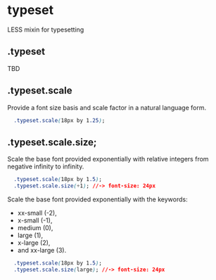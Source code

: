 # typeset

LESS mixin for typesetting

## .typeset

TBD

## .typeset.scale

Provide a font size basis and scale factor in a natural language form.

```css
  .typeset.scale(18px by 1.25);
```

## .typeset.scale.size;

Scale the base font provided exponentially with relative integers from negative infinity to infinity.

```css
  .typeset.scale(18px by 1.5);
  .typeset.scale.size(+1); //-> font-size: 24px
```

Scale the base font provided exponentially with the keywords: 
- xx-small (-2), 
- x-small (-1), 
- medium (0), 
- large (1), 
- x-large (2), 
- and xx-large (3).

```css
  .typeset.scale(18px by 1.5);
  .typeset.scale.size(large); //-> font-size: 24px
```
